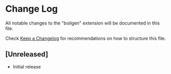 # Change Log

All notable changes to the "boilgen" extension will be documented in this file.

Check [Keep a Changelog](http://keepachangelog.com/) for recommendations on how to structure this file.

## [Unreleased]

- Initial release